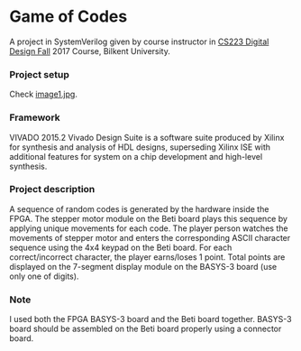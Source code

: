 # Game of Codes
A project in SystemVerilog given by course instructor in [CS223 Digital Design Fall](https://stars.bilkent.edu.tr/syllabus/view/CS/223) 2017 Course, Bilkent University.
### Project setup
Check [image1.jpg](https://github.com/NaisilaPuka/GameOfCodes/blob/master/image1.jpg).
### Framework
VIVADO 2015.2
Vivado Design Suite is a software suite produced by Xilinx for synthesis and analysis of HDL designs, superseding Xilinx ISE with additional features for system on a chip development and high-level synthesis.
### Project description
A sequence of random codes is generated by the hardware inside the FPGA. The stepper motor module on the Beti board plays this sequence by applying unique movements for each code. The player person watches the movements of stepper motor and enters the corresponding ASCII character sequence using the 4x4 keypad on the Beti board. For each correct/incorrect character, the player earns/loses 1 point. Total points are displayed on the 7-segment display module on the BASYS-3 board (use only one of digits).
### Note
I used both the FPGA BASYS-3 board and the Beti board together. BASYS-3 board should be assembled on the Beti board properly using a connector board.
